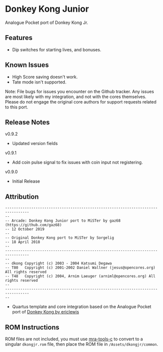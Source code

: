 # Donkey Kong Junior

Analogue Pocket port of Donkey Kong Jr.

## Features

* Dip switches for starting lives, and bonuses.

## Known Issues

* High Score saving doesn't work.
* Tate mode isn't supported.

Note:  File bugs for issues you encounter on the Github tracker.  Any issues are most likely with my integration, and not with the cores themselves.  Please do not engage the original core authors for support requests related to this port.

## Release Notes

v0.9.2
* Updated version fields 

v0.9.1
* Add coin pulse signal to fix issues with coin input not registering.

v0.9.0
* Initial Release

## Attribution

```
---------------------------------------------------------------------------------
-- 
-- Arcade: Donkey Kong Junior port to MiSTer by gaz68 (https://github.com/gaz68)
-- 12 October 2019
-- 
-- Original Donkey Kong port to MiSTer by Sorgelig
-- 18 April 2018
-- 
---------------------------------------------------------------------------------
-- 
-- dkong Copyright (c) 2003 - 2004 Katsumi Degawa
-- T80   Copyright (c) 2001-2002 Daniel Wallner (jesus@opencores.org) All rights reserved
-- T48   Copyright (c) 2004, Arnim Laeuger (arniml@opencores.org) All rights reserved
-- 
---------------------------------------------------------------------------------
-- 
```

-  Quartus template and core integration based on the Analogue Pocket port of [Donkey Kong by ericlewis](https://github.com/ericlewis/openFPGA-DonkeyKong)

## ROM Instructions

ROM files are not included, you must use [mra-tools-c](https://github.com/sebdel/mra-tools-c/) to convert to a singular `dkongjr.rom` file, then place the ROM file in `/Assets/dkongjr/common`.
